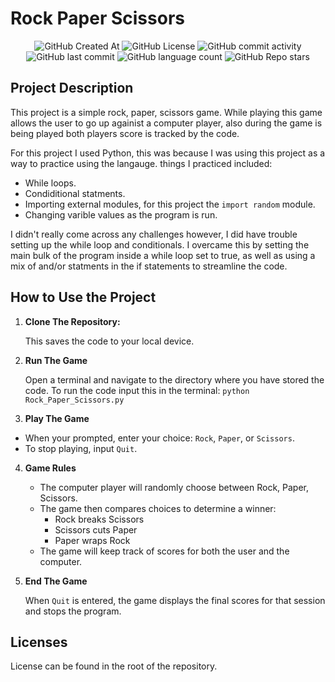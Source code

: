# Rock Paper Scissors

<div align="center">
    <img alt="GitHub Created At" src="https://img.shields.io/github/created-at/KieranPritchard/Rock-Paper-Scissors">
    <img alt="GitHub License" src="https://img.shields.io/github/license/KieranPritchard/Rock-Paper-Scissors">
    <img alt="GitHub commit activity" src="https://img.shields.io/github/commit-activity/t/KieranPritchard/Rock-Paper-Scissors">
    <img alt="GitHub last commit" src="https://img.shields.io/github/last-commit/KieranPritchard/Rock-Paper-Scissors">
    <img alt="GitHub language count" src="https://img.shields.io/github/languages/count/KieranPritchard/Rock-Paper-Scissors">
    <img alt="GitHub Repo stars" src="https://img.shields.io/github/stars/KieranPritchard/Rock-Paper-Scissors">
</div>


## Project Description

This project is a simple rock, paper, scissors game. While playing this game allows the user to go up againist a computer player, also during the game is being played both players score is tracked by the code.

For this project I used Python, this was because I was using this project as a way to practice using the langauge. things I practiced included:

* While loops.
* Condiditional statments.
* Importing external modules, for this project the `import random` module.
* Changing varible values as the program is run.

I didn't really come across any challenges however, I did have trouble setting up the while loop and conditionals. I overcame this by setting the main bulk of the program inside a while loop set to true, as well as using a mix of and/or statments in the if statements to streamline the code.

## How to Use the Project

1. **Clone The Repository:**

    This saves the code to your local device.

2. **Run The Game**

   Open a terminal and navigate to the directory where you have         stored the code. To run the code input this in the terminal:
   `python Rock_Paper_Scissors.py`

3.  **Play The Game**

   * When your prompted, enter your choice: `Rock`, `Paper`, or `Scissors`.
   * To stop playing, input `Quit`.

4. **Game Rules**

    * The computer player will randomly choose between Rock, Paper, Scissors.
    * The game then compares choices to determine a winner:
        * Rock breaks Scissors
        * Scissors cuts Paper
        * Paper wraps Rock
    * The game will keep track of scores for both the user and the computer.
  
5. **End The Game**

   When `Quit` is entered, the game displays the final scores for that session and stops the program.

## Licenses

License can be found in the root of the repository.
